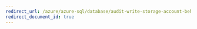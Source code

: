 ```yaml
---
redirect_url: /azure/azure-sql/database/audit-write-storage-account-behind-vnet-firewall
redirect_document_id: true
---
```

